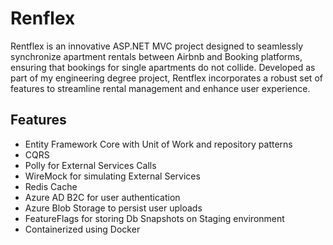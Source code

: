 # Renflex
Rentflex is an innovative ASP.NET MVC project designed to seamlessly synchronize apartment rentals between Airbnb and Booking platforms, ensuring that bookings for single apartments do not collide. Developed as part of my engineering degree project, Rentflex incorporates a robust set of features to streamline rental management and enhance user experience.

## Features
* Entity Framework Core with Unit of Work and repository patterns
* CQRS
* Polly for External Services Calls
* WireMock for simulating External Services
* Redis Cache
* Azure AD B2C for user authentication
* Azure Blob Storage to persist user uploads
* FeatureFlags for storing Db Snapshots on Staging environment
* Containerized using Docker
